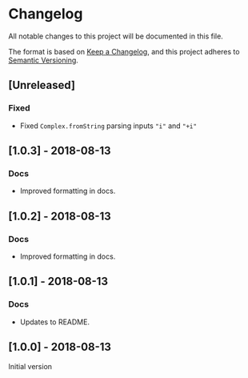 # Changelog

All notable changes to this project will be documented in this file.

The format is based on [Keep a Changelog](https://keepachangelog.com/en/1.0.0/),
and this project adheres to [Semantic Versioning](https://semver.org/spec/v2.0.0.html).

## [Unreleased]

### Fixed

- Fixed `Complex.fromString` parsing inputs `"i"` and `"+i"`

## [1.0.3] - 2018-08-13

### Docs

- Improved formatting in docs.

## [1.0.2] - 2018-08-13

### Docs

- Improved formatting in docs.

## [1.0.1] - 2018-08-13

### Docs

- Updates to README.

## [1.0.0] - 2018-08-13

Initial version